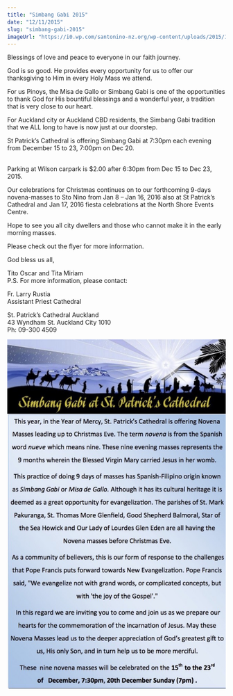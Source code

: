 ```yaml
---
title: "Simbang Gabi 2015"
date: "12/11/2015"
slug: "simbang-gabi-2015"
imageUrl: "https://i0.wp.com/santonino-nz.org/wp-content/uploads/2015/11/simbang-gabi-642x1024.jpg?resize=642%2C1024"
---
```


Blessings of love and peace to everyone in our faith journey.

God is so good. He provides every opportunity for us to offer our thanksgiving to Him in every Holy Mass we attend.

For us Pinoys, the Misa de Gallo or Simbang Gabi is one of the opportunities to thank God for His bountiful blessings and a wonderful year, a tradition that is very close to our heart.

For Auckland city or Auckland CBD residents, the Simbang Gabi tradition that we ALL long to have is now just at our doorstep.

St Patrick’s Cathedral is offering Simbang Gabi at 7:30pm each evening from December 15 to 23, 7:00pm on Dec 20.

[  
](http://santonino-nz.org/wp-content/uploads/2015/11/simbang-gabi.jpg)Parking at Wilson carpark is $2.00 after 6:30pm from Dec 15 to Dec 23, 2015.

Our celebrations for Christmas continues on to our forthcoming 9-days novena-masses to Sto Nino from Jan 8 – Jan 16, 2016 also at St Patrick’s Cathedral and Jan 17, 2016 fiesta celebrations at the North Shore Events Centre.

Hope to see you all city dwellers and those who cannot make it in the early morning masses.

Please check out the flyer for more information.

God bless us all,

Tito Oscar and Tita Miriam  
P.S. For more information, please contact:

Fr. Larry Rustia  
Assistant Priest Cathedral

St. Patrick’s Cathedral Auckland  
43 Wyndham St. Auckland City 1010  
Ph: 09-300 4509

[![simbang gabi](assets\images\simbang-gabi-642x1024.jpg)](https://i0.wp.com/santonino-nz.org/wp-content/uploads/2015/11/simbang-gabi.jpg)